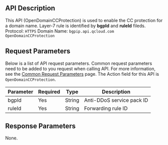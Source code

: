 ﻿[//]: # (chinagitpath:XXXXX)

## API Description
This API (OpenDomainCCProtection) is used to enable the CC protection for a domain name. Layer-7 rule is identified by  **bgpId** and **ruleId** fileds.
Protocol: `HTTPS`
Domain Name: `bgpip.api.qcloud.com`
`OpenDomainCCProtection`

## Request Parameters
Below is a list of API request parameters. Common request parameters need to be added to you request when calling API. For more information, see the [Common Request Parameters](https://cloud.tencent.com/document/product/1014/31224) page. The Action field for this API is `OpenDomainCCProtection`.

| Parameter | Required | Type | Description |
|---------|---------|---------|---------|
| bgpId | Yes | String | Anti-DDoS service pack ID |
| ruleId | Yes | String | Forwarding rule ID |

## Response Parameters
None.

